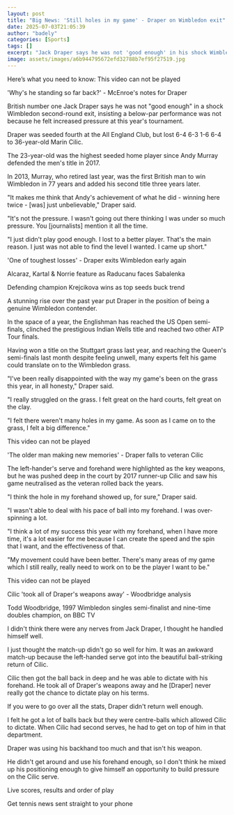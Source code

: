 ```yaml
---
layout: post
title: "Big News: 'Still holes in my game' - Draper on Wimbledon exit"
date: 2025-07-03T21:05:39
author: "badely"
categories: [Sports]
tags: []
excerpt: "Jack Draper says he was not 'good enough' in his shock Wimbledon exit, insisting it was not because he felt increased pressure at this year's tourname"
image: assets/images/a6b944795672efd32788b7ef95f27519.jpg
---
```


Here’s what you need to know: This video can not be played

'Why's he standing so far back?' - McEnroe's notes for Draper

British number one Jack Draper says he was not "good enough" in a shock Wimbledon second-round exit, insisting a below-par performance was not because he felt increased pressure at this year's tournament.

Draper was seeded fourth at the All England Club, but lost 6-4 6-3 1-6 6-4 to 36-year-old Marin Cilic.

The 23-year-old was the highest seeded home player since Andy Murray defended the men's title in 2017.

In 2013, Murray, who retired last year, was the first British man to win Wimbledon in 77 years and added his second title three years later.

"It makes me think that Andy's achievement of what he did - winning here twice - [was] just unbelievable," Draper said.

"It's not the pressure. I wasn't going out there thinking I was under so much pressure. You [journalists] mention it all the time. 

"I just didn't play good enough. I lost to a better player. That's the main reason. I just was not able to find the level I wanted. I came up short."

'One of toughest losses' - Draper exits Wimbledon early again

Alcaraz, Kartal & Norrie feature as Raducanu faces Sabalenka

Defending champion Krejcikova wins as top seeds buck trend

A stunning rise over the past year put Draper in the position of being a genuine Wimbledon contender.

In the space of a year, the Englishman has reached the US Open semi-finals, clinched the prestigious Indian Wells title and reached two other ATP Tour finals.

Having won a title on the Stuttgart grass last year, and reaching the Queen's semi-finals last month despite feeling unwell, many experts felt his game could translate on to the Wimbledon grass.

"I've been really disappointed with the way my game's been on the grass this year, in all honesty," Draper said.

"I really struggled on the grass. I felt great on the hard courts, felt great on the clay. 

"I felt there weren't many holes in my game. As soon as I came on to the grass, I felt a big difference."

This video can not be played

'The older man making new memories' - Draper falls to veteran Cilic

The left-hander's serve and forehand were highlighted as the key weapons, but he was pushed deep in the court by 2017 runner-up Cilic and saw his game neutralised as the veteran rolled back the years.

"I think the hole in my forehand showed up, for sure," Draper said.

"I wasn't able to deal with his pace of ball into my forehand. I was over-spinning a lot. 

"I think a lot of my success this year with my forehand, when I have more time, it's a lot easier for me because I can create the speed and the spin that I want, and the effectiveness of that.

"My movement could have been better. There's many areas of my game which I still really, really need to work on to be the player I want to be."

This video can not be played

Cilic 'took all of Draper's weapons away' - Woodbridge analysis

Todd Woodbridge, 1997 Wimbledon singles semi-finalist and nine-time doubles champion, on BBC TV

I didn't think there were any nerves from Jack Draper, I thought he handled himself well. 

I just thought the match-up didn't go so well for him. It was an awkward match-up because the left-handed serve got into the beautiful ball-striking return of Cilic. 

Cilic then got the ball back in deep and he was able to dictate with his forehand. He took all of Draper's weapons away and he [Draper] never really got the chance to dictate play on his terms.

If you were to go over all the stats, Draper didn't return well enough. 

I felt he got a lot of balls back but they were centre-balls which allowed Cilic to dictate. When Cilic had second serves, he had to get on top of him in that department. 

Draper was using his backhand too much and that isn't his weapon.

He didn't get around and use his forehand enough, so I don't think he mixed up his positioning enough to give himself an opportunity to build pressure on the Cilic serve.

Live scores, results and order of play

Get tennis news sent straight to your phone

